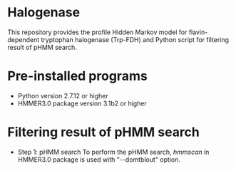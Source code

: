 # Halogenase
This repository provides the profile Hidden Markov model for flavin-dependent tryptophan halogenase (Trp-FDH) and Python script for filtering result of pHMM search.

# Pre-installed programs
* Python version 2.7.12 or higher
* HMMER3.0 package version 3.1b2 or higher

# Filtering result of pHMM search
* Step 1: pHMM search
To perform the pHMM search, *hmmscan* in HMMER3.0 package is used with "--domtblout" option.
